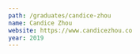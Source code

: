 ```yaml
---
path: /graduates/candice-zhou
name: Candice Zhou
website: https://www.candicezhou.co
year: 2019
---
```

